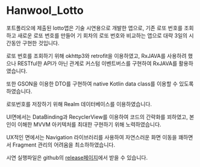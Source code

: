 # Hanwool_Lotto
포트폴리오에 제출된 lotto앱은 기술 시연용으로 개발한 앱으로, 기존 로또 번호를 조회하고 새로운 로또 번호를 만들어 기 회차의 로또 번호와 비교하는 앱으로 대략 3일의 시간동안 구현한 것입니다.

로또 번호를 조회하기 위해 okhttp3와 retrofit을 이용하였고, RxJAVA를 사용하려 했으나 RESTful한 API가 아닌 관계로 커스텀 이벤트버스를 구현하여 RxJAVA를 활용하였습니다.

또한 GSON을 이용한 DTO를 구현하여 native Kotlin data class를 이용할 수 있도록 하였습니다.

로또번호를 저장하기 위해 Realm 데이터베이스를 이용하였습니다.

UI면에서는 DataBinding과 RecyclerView를 이용하여 코드의 간략화를 꾀하였고, 본인이 이해한 MVVM 아키텍처를 최대한 구현하기 위해 노력하였습니다.

UX적인 면에서는 Navigation 라이브러리를 사용하여 자연스러운 화면 이동을 꽤하면서 Fragment 관리의 어려움을 최소하하였습니다.

시연 실행파일은 github의 [release페이지](https://github.com/fregmented/Lotto/releases/tag/v1.0_apk)에서 받을 수 있습니다.
